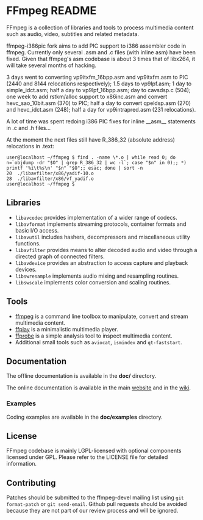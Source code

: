 FFmpeg README
=============

FFmpeg is a collection of libraries and tools to process multimedia content
such as audio, video, subtitles and related metadata.

ffmpeg-i386pic fork aims to add PIC support to i386 assembler code in ffmpeg.
Currently only several .asm and .c files (with inline asm) have been fixed.
Given that ffmpeg's asm codebase is about 3 times that of libx264, it will take
several months of hacking.

3 days went to converting vp9itxfm\_16bpp.asm and vp9itxfm.asm to PIC (2440 and
8144 relocations respectively); 1.5 days to vp9lpf.asm; 1 day to
simple\_idct.asm; half a day to vp9lpf\_16bpp.asm; day to cavsdsp.c (504); one
week to add rstkm/alloc support to x86inc.asm and convert hevc\_sao\_10bit.asm
(370) to PIC; half a day to convert qpeldsp.asm (270) and hevc\_idct.asm (248);
half a day for vp9intrapred.asm (231 relocations).

A lot of time was spent redoing i386 PIC fixes for inline \_\_asm\_\_
statements in .c and .h files...

At the moment the next files still have R\_386\_32 (absolute address)
relocations in .text:
```
user@localhost ~/ffmpeg $ find . -name \*.o | while read O; do n=`objdump -dr "$O" | grep R_386_32 | wc -l`; case "$n" in 0);; *) printf '%i\t%s\n' "$n" "$O";; esac; done | sort -n
20	./libavfilter/x86/yadif-10.o
28	./libavfilter/x86/vf_yadif.o
user@localhost ~/ffmpeg $ 
```

## Libraries

* `libavcodec` provides implementation of a wider range of codecs.
* `libavformat` implements streaming protocols, container formats and basic I/O access.
* `libavutil` includes hashers, decompressors and miscellaneous utility functions.
* `libavfilter` provides means to alter decoded audio and video through a directed graph of connected filters.
* `libavdevice` provides an abstraction to access capture and playback devices.
* `libswresample` implements audio mixing and resampling routines.
* `libswscale` implements color conversion and scaling routines.

## Tools

* [ffmpeg](https://ffmpeg.org/ffmpeg.html) is a command line toolbox to
  manipulate, convert and stream multimedia content.
* [ffplay](https://ffmpeg.org/ffplay.html) is a minimalistic multimedia player.
* [ffprobe](https://ffmpeg.org/ffprobe.html) is a simple analysis tool to inspect
  multimedia content.
* Additional small tools such as `aviocat`, `ismindex` and `qt-faststart`.

## Documentation

The offline documentation is available in the **doc/** directory.

The online documentation is available in the main [website](https://ffmpeg.org)
and in the [wiki](https://trac.ffmpeg.org).

### Examples

Coding examples are available in the **doc/examples** directory.

## License

FFmpeg codebase is mainly LGPL-licensed with optional components licensed under
GPL. Please refer to the LICENSE file for detailed information.

## Contributing

Patches should be submitted to the ffmpeg-devel mailing list using
`git format-patch` or `git send-email`. Github pull requests should be
avoided because they are not part of our review process and will be ignored.
